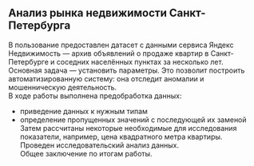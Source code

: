 ##  Анализ рынка недвижимости Санкт-Петербурга
В пользование предоставлен датасет с данными сервиса Яндекс Недвижимость — архив объявлений о продаже квартир в Санкт-Петербурге и соседних населённых пунктах за несколько лет.\
Основная задача — установить параметры. Это позволит построить автоматизированную систему: она отследит аномалии и мошенническую деятельность.\
В ходе работы выполнена предобработка данных:
- приведение данных к нужным типам
- определение пропущенных значений с последующей их заменой
Затем рассчитаны некоторые необходимые для исследования показатели, например, цена квадратного метра квартиры.\
Проведен исследовательский анализ данных.\
Общее заключение по итогам работы. 

